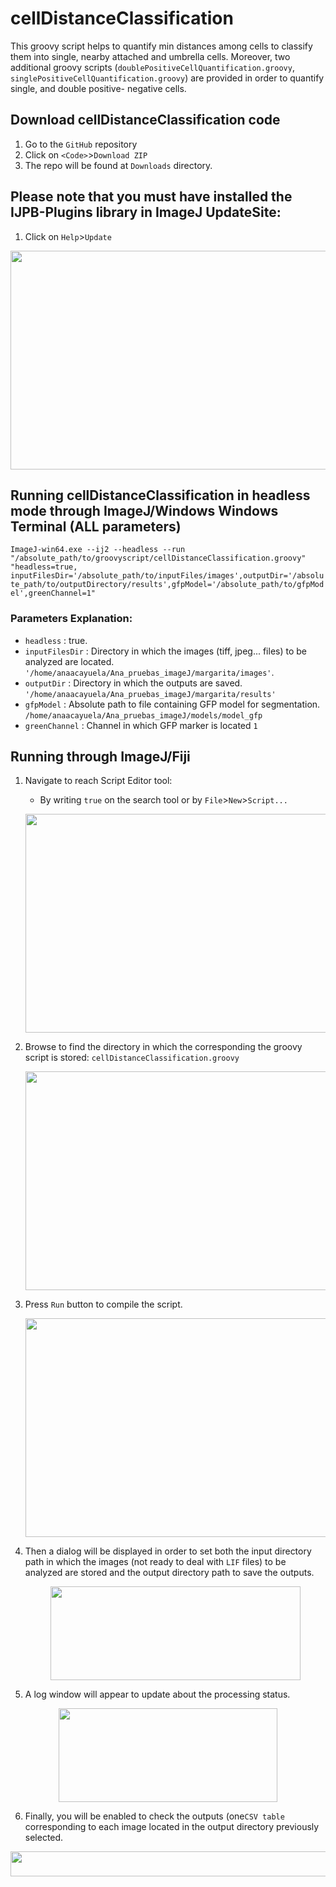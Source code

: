 # cellDistanceClassification
This groovy script helps to quantify min distances among cells to classify them into single, nearby attached and umbrella cells. Moreover, two additional groovy scripts (``doublePositiveCellQuantification.groovy``, ``singlePositiveCellQuantification.groovy``) are provided in order to quantify single, and double positive- negative cells.

## Download cellDistanceClassification code
1. Go to the ``GitHub`` repository
2. Click on ``<Code>``>``Download ZIP``
3. The repo will be found at ``Downloads`` directory.

## Please note that you must have installed the IJPB-Plugins library in ImageJ UpdateSite:
1. Click on ``Help``>``Update``
<p align="center">
    <img width="600" height="350" src="https://github.com/cnio-cmu-BioimageAnalysis/fluorescenceQuantification_code/assets/83207172/81cbd730-b481-4f9c-bfa8-5c4a7792c3f4">
    </p>

## Running cellDistanceClassification in headless mode through ImageJ/Windows Windows Terminal (ALL parameters)

``ImageJ-win64.exe --ij2 --headless --run "/absolute_path/to/groovyscript/cellDistanceClassification.groovy" "headless=true, inputFilesDir='/absolute_path/to/inputFiles/images',outputDir='/absolute_path/to/outputDirectory/results',gfpModel='/absolute_path/to/gfpModel',greenChannel=1"``
### Parameters Explanation:
- ``headless`` : true. 
- ``inputFilesDir`` : Directory in which the images (tiff, jpeg... files) to be analyzed are located. ``'/home/anaacayuela/Ana_pruebas_imageJ/margarita/images'``.
- ``outputDir`` : Directory in which the outputs are saved. ``'/home/anaacayuela/Ana_pruebas_imageJ/margarita/results'``
- ``gfpModel`` : Absolute path to file containing GFP model for segmentation. ``/home/anaacayuela/Ana_pruebas_imageJ/models/model_gfp``
- ``greenChannel`` : Channel in which GFP marker is located ``1``
## Running through ImageJ/Fiji 
1. Navigate to reach Script Editor tool:
   - By writing ``true`` on the search tool or by ``File``>``New``>``Script...``
     <p align="center">
    <img width="650" height="350" src="https://github.com/cnio-cmu-BioimageAnalysis/cellQuantification_code/assets/83207172/0ad85b7b-d214-41a1-83a3-ac4c9395231b">
    </p>

2. Browse to find the directory in which the corresponding the groovy script is stored: ``cellDistanceClassification.groovy``
    <p align="center">
    <img width="500" height="350" src="https://github.com/cnio-cmu-BioimageAnalysis/cellQuantification_code/assets/83207172/5b34dde0-2f35-4908-85f2-ffc4f89341d5">
    </p>
 
3. Press ``Run`` button to compile the script.
    <p align="center">
    <img width="500" height="350" src="https://github.com/cnio-cmu-BioimageAnalysis/cellQuantification_code/assets/83207172/1886af45-c01a-44d3-804b-30e289a2aa38">
    </p>

4. Then a dialog will be displayed in order to set both the input directory path in which the images (not ready to deal with ``LIF`` files) to be analyzed are stored and the output directory path to save the outputs.
   <p align="center">
    <img width="400" height="150" src="https://github.com/cnio-cmu-BioimageAnalysis/fluorescenceQuantification_code/assets/83207172/3c50a3ed-3918-40e3-b49b-71f060230901">
    </p>


5. A log window will appear to update about the processing status.
  <p align="center">
    <img width="350" height="150" src="https://github.com/cnio-cmu-BioimageAnalysis/cellQuantification_code/assets/83207172/ae08ebc2-a720-451c-8a50-542a708972fa">
    </p>
 
6. Finally, you will be enabled to check the outputs (one``CSV table`` corresponding to each image located in the output directory previously selected.
  <p align="center">
    <img width="600" height="40" src="https://github.com/cnio-cmu-BioimageAnalysis/fluorescenceQuantification_code/assets/83207172/647a9e29-4b7c-4957-a1dc-a7ea40d2cc16">
    </p>



